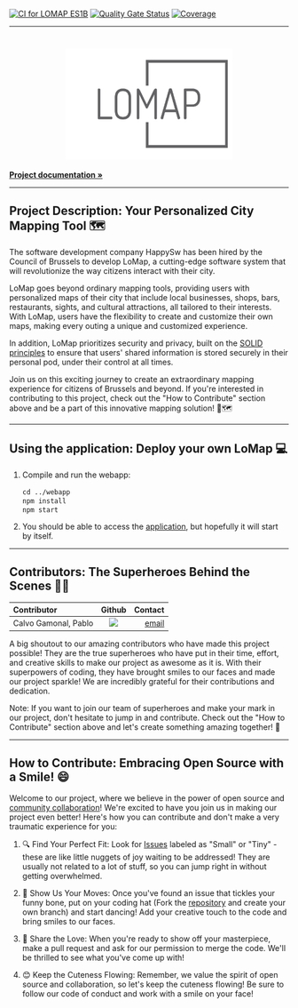 
[![CI for LOMAP ES1B](https://github.com/pelotazos123/lomap_es1b33/actions/workflows/lomap_es1b33-production.yml/badge.svg)](https://github.com/pelotazos123/lomap_es1b33/actions/workflows/lomap_es1b33-production.yml)
[![Quality Gate Status](https://sonarcloud.io/api/project_badges/measure?project=pelotazos123_lomap_es1b33&metric=alert_status)](https://sonarcloud.io/summary/new_code?id=pelotazos123_lomap_es1b33)
[![Coverage](https://sonarcloud.io/api/project_badges/measure?project=pelotazos123_lomap_es1b33&metric=coverage)](https://sonarcloud.io/summary/new_code?id=pelotazos123_lomap_es1b33)

___

<h1><div align="center">
    <img src="https://github.com/pelotazos123/lomap_es1b33/blob/develop/docs/images/logo-no-background.png" alt="LO MAP" width="300" height="200" align="center">
</div></h1>
<a href="https://arquisoft.github.io/lomap_es1b33/"><strong>Project documentation »</strong></a>

___

## Project Description: Your Personalized City Mapping Tool 🗺️

The software development company HappySw has been hired by the Council of Brussels to develop LoMap, a cutting-edge software system that will revolutionize the way citizens interact with their city.

LoMap goes beyond ordinary mapping tools, providing users with personalized maps of their city that include local businesses, shops, bars, restaurants, sights, and cultural attractions, all tailored to their interests. With LoMap, users have the flexibility to create and customize their own maps, making every outing a unique and customized experience.

In addition, LoMap prioritizes security and privacy, built on the [SOLID principles](https://solidproject.org/) to ensure that users' shared information is stored securely in their personal pod, under their control at all times.

Join us on this exciting journey to create an extraordinary mapping experience for citizens of Brussels and beyond. If you're interested in contributing to this project, check out the "How to Contribute" section above and be a part of this innovative mapping solution! 🚀🗺️

___

## Using the application: Deploy your own LoMap 💻

1. Compile and run the webapp:

	```shell
	cd ../webapp
	npm install
	npm start
	```

2. You should be able to access the [application](http://localhost:3000), but hopefully it will start by itself.

___

## Contributors: The Superheroes Behind the Scenes 🦸‍♂️

| Contributor | Github | Contact |
| :- | :-: | -: |
| Calvo Gamonal, Pablo | [<img src="https://img.shields.io/badge/UO276220-Pablo Calvo-yellow">](https://github.com/pelotazos123) | [email](uo276220@uniovi.es) 

A big shoutout to our amazing contributors who have made this project possible! They are the true superheroes who have put in their time, effort, and creative skills to make our project as awesome as it is. With their superpowers of coding, they have brought smiles to our faces and made our project sparkle! We are incredibly grateful for their contributions and dedication.

Note: If you want to join our team of superheroes and make your mark in our project, don't hesitate to jump in and contribute. Check out the "How to Contribute" section above and let's create something amazing together! 🚀

___

## How to Contribute: Embracing Open Source with a Smile! 😄

Welcome to our project, where we believe in the power of open source and [community collaboration](https://www.contributor-covenant.org/)! We're excited to have you join us in making our project even better! Here's how you can contribute and don't make a very traumatic experience for you:

1. 🔍 Find Your Perfect Fit: Look for [Issues](https://github.com/pelotazos123/lomap_es1b33/issues) labeled as "Small" or "Tiny" - these are like little nuggets of joy waiting to be addressed! They are usually not related to a lot of stuff, so you can jump right in without getting overwhelmed.

2. 💃 Show Us Your Moves: Once you've found an issue that tickles your funny bone, put on your coding hat (Fork the [repository](https://github.com/pelotazos123/lomap_es1b33) and create your own branch) and start dancing! Add your creative touch to the code and bring smiles to our faces.

3. 💖 Share the Love: When you're ready to show off your masterpiece, make a pull request and ask for our permission to merge the code. We'll be thrilled to see what you've come up with!

4. 😊 Keep the Cuteness Flowing: Remember, we value the spirit of open source and collaboration, so let's keep the cuteness flowing! Be sure to follow our code of conduct and work with a smile on your face!
